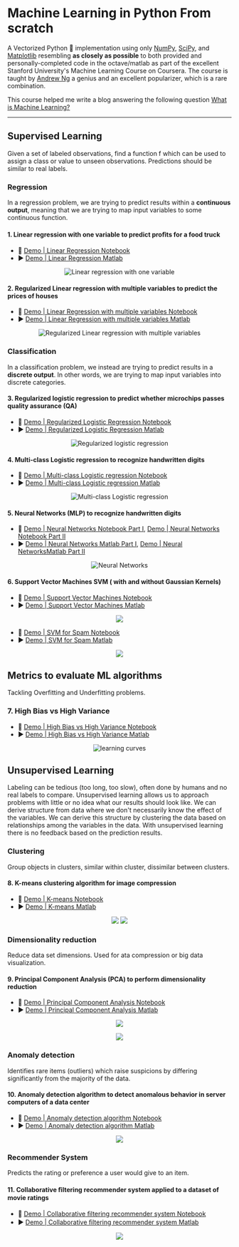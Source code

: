 # Machine Learning in Python From scratch 

A Vectorized Python 🐍 implementation using only [NumPy](http://www.numpy.org/), [SciPy](https://www.scipy.org/), and [Matplotlib](https://matplotlib.org/) resembling **as closely as possible** to both provided and personally-completed code in the octave/matlab as part of the excellent Stanford University's Machine Learning Course on Coursera. 
The course is taught by [Andrew Ng](https://en.wikipedia.org/wiki/Andrew_Ng) a genius and an excellent popularizer, which is a rare combination.

This course helped me write a blog answering the following question [What is Machine Learning?](https://www.linkedin.com/pulse/common-machine-learning-algorithms-hamed-zitoun/)
___
## Supervised Learning
Given a set of labeled observations, find a function f which can be used to assign a class or value to unseen observations. Predictions should be similar to real labels.
### Regression
In a regression problem, we are trying to predict results within a **continuous output**, meaning that we are trying to map input variables to some continuous function.
#### 1.  **Linear regression** with one variable to predict proﬁts for a food truck 
- 🐍 [Demo | Linear Regression Notebook](https://github.com/hzitoun/coursera_machine_learning_matlab_python/blob/master/jupyter_notebooks/week_2/ex1.ipynb) 
- ▶️ [Demo | Linear Regression Matlab](https://github.com/hzitoun/coursera_machine_learning_matlab_python/tree/master/algorithms_in_matlab/week_2/ex1/ex1.m)
<p align="center">
    <img src ="./figures/1_linear_regression.png" alt="Linear regression with one variable"/>
</p>

#### 2.  **Regularized Linear regression** with multiple variables to predict the prices of houses 
- 🐍 [Demo | Linear Regression with multiple variables Notebook](https://github.com/hzitoun/coursera_machine_learning_matlab_python/blob/master/jupyter_notebooks/week_2/ex1MultiFeatures.ipynb)
- ▶️ [Demo | Linear Regression with multiple variables Matlab](https://github.com/hzitoun/coursera_machine_learning_matlab_python/blob/master/algorithms_in_matlab/week_2/ex1/ex1_multi.m)
<p align="center">
    <img src ="./figures/1_linear_regression_3d.png" alt="Regularized Linear regression with multiple variables"/>
</p>

### Classification 

In a classification problem, we instead are trying to predict results in a **discrete output**. In other words, we are trying to map input variables into discrete categories.

#### 3. Regularized logistic regression to predict whether microchips passes quality assurance (QA)

- 🐍 [Demo | Regularized Logistic Regression Notebook](https://github.com/hzitoun/coursera_machine_learning_matlab_python/blob/master/jupyter_notebooks/week_3/ex2_reg.ipynb)
- ▶️ [Demo | Regularized Logistic Regression Matlab](https://github.com/hzitoun/coursera_machine_learning_matlab_python/blob/master/algorithms_in_matlab/week_3/ex2/ex2_reg.m)

<p align="center">
    <img src ="./figures/2_logistic_regression.png" alt="Regularized logistic regression"/>
</p>

#### 4.  **Multi-class Logistic regression** to recognize handwritten digits 
- 🐍 [Demo | Multi-class Logistic regression Notebook](https://github.com/hzitoun/coursera_machine_learning_matlab_python/blob/master/jupyter_notebooks/week_4/ex3.ipynb)
- ▶️ [Demo | Multi-class Logistic regression Matlab](https://github.com/hzitoun/coursera_machine_learning_matlab_python/blob/master/algorithms_in_matlab/week_4/ex3/ex3.m)
<p align="center">
   <img src ="./figures/3_one_vs_all_classification.png" alt="Multi-class Logistic regression" />
</p>

#### 5.  **Neural Networks** (MLP) to recognize handwritten digits 
- 🐍 [Demo | Neural Networks Notebook Part I](https://github.com/hzitoun/coursera_machine_learning_matlab_python/blob/master/jupyter_notebooks/week_4/ex3_nn.ipynb), [Demo | Neural Networks Notebook Part II](https://github.com/hzitoun/coursera_machine_learning_matlab_python/blob/master/jupyter_notebooks/week_5/ex4.ipynb)
- ▶️ [Demo | Neural Networks Matlab Part I](https://github.com/hzitoun/coursera_machine_learning_matlab_python/blob/master/algorithms_in_matlab/week_4/ex3/ex3_nn.m), [Demo | Neural NetworksMatlab Part II](https://github.com/hzitoun/coursera_machine_learning_matlab_python/blob/master/algorithms_in_matlab/week_5/ex4/ex4.m)
<p align="center">
    <img src ="./figures/4_viz_nn.png" alt="Neural Networks"/>
</p>

#### 6.  **Support Vector Machines SVM** ( with and without Gaussian Kernels)

- 🐍 [Demo | Support Vector Machines Notebook](https://github.com/hzitoun/coursera_machine_learning_matlab_python/blob/master/jupyter_notebooks/week_7/ex6.ipynb)
- ▶️ [Demo | Support Vector Machines Matlab](https://github.com/hzitoun/coursera_machine_learning_matlab_python/blob/master/algorithms_in_matlab/week_7/ex6/ex6.m)

<p align="center">
    <img src ="./figures/6_svms.png" />
</p>    

- 🐍 [Demo | SVM for Spam Notebook](https://github.com/hzitoun/coursera_machine_learning_matlab_python/blob/master/jupyter_notebooks/week_7/ex6_spam.ipynb)
- ▶️ [Demo | SVM for Spam Matlab](https://github.com/hzitoun/coursera_machine_learning_matlab_python/blob/master/algorithms_in_matlab/week_7/ex6/ex6_spam.m)

<p align="center">
   <img src ="./figures/6_spam.png" />
</p>

## Metrics to evaluate ML algorithms
Tackling Overfitting and Underfitting problems.

### 7.  High Bias vs High Variance 
- 🐍 [Demo | High Bias vs High Variance Notebook](https://github.com/hzitoun/coursera_machine_learning_matlab_python/blob/master/jupyter_notebooks/week_6/ex5.ipynb)
- ▶️ [Demo | High Bias vs High Variance Matlab](https://github.com/hzitoun/coursera_machine_learning_matlab_python/blob/master/algorithms_in_matlab/week_6/ex5/ex5.m)
<p align="center">
    <img src ="./figures/5_learning_curves.png" alt="learning curves"/>
</p>

## Unsupervised Learning
Labeling can be tedious (too long, too slow), often done by humans and no real labels to compare.
Unsupervised learning allows us to approach problems with little or no idea what our results should look like.
We can derive structure from data where we don't necessarily know the effect of the variables. We can derive this structure by clustering the data based on relationships among the variables in the data.
With unsupervised learning there is no feedback based on the prediction results.

### Clustering
Group objects in clusters, similar within cluster, dissimilar between clusters.

#### 8. K-means clustering algorithm for image compression

- 🐍 [Demo | K-means Notebook](https://github.com/hzitoun/coursera_machine_learning_matlab_python/blob/master/jupyter_notebooks/week_8/ex7.ipynb) 
- ▶️ [Demo | K-means Matlab](https://github.com/hzitoun/coursera_machine_learning_matlab_python/blob/master/algorithms_in_matlab/week_8/ex7/ex7.m)
<p align="center">
   <img src ="./figures/7_kmeans.png" />
    <img src ="./figures/7_keams_image_compression.png" />
</p>

### Dimensionality reduction

Reduce data set dimensions. Used for ata compression or big data visualization.

#### 9.  **Principal Component Analysis (PCA)** to perform dimensionality reduction
- 🐍 [Demo | Principal Component Analysis Notebook](https://github.com/hzitoun/coursera_machine_learning_matlab_python/blob/master/jupyter_notebooks/week_8/ex7_pca.ipynb) 
- ▶️ [Demo | Principal Component Analysis Matlab](https://github.com/hzitoun/coursera_machine_learning_matlab_python/blob/master/algorithms_in_matlab/week_8/ex7/ex7_pca.m)
<p align="center">
 <img src ="./figures/8_pca_datasets_before.png" />
</p>
<p align="center">
   <img src ="./figures/8_pca_faces.png" />
</p>

### Anomaly detection
Identifies rare items (outliers) which raise suspicions by differing significantly from the majority of the data.

#### 10.  **Anomaly detection algorithm** to detect anomalous behavior in server computers of a data center
- 🐍 [Demo | Anomaly detection algorithm Notebook](https://github.com/hzitoun/coursera_machine_learning_matlab_python/blob/master/jupyter_notebooks/week_9/ex8.ipynb)
- ▶️ [Demo | Anomaly detection algorithm Matlab](https://github.com/hzitoun/coursera_machine_learning_matlab_python/blob/master/algorithms_in_matlab/week_9/ex8/ex8.m)
<p align="center">
    <img src ="./figures/9_anomaly_detection.png" />
</p>

### Recommender System
Predicts the rating or preference a user would give to an item.

#### 11. **Collaborative ﬁltering recommender system** applied to a dataset of movie ratings

- 🐍 [Demo | Collaborative ﬁltering recommender system Notebook](https://github.com/hzitoun/coursera_machine_learning_matlab_python/blob/master/jupyter_notebooks/week_9/ex8_cofi.ipynb)
- ▶️ [Demo | Collaborative ﬁltering recommender system Matlab](https://github.com/hzitoun/coursera_machine_learning_matlab_python/blob/master/algorithms_in_matlab/week_9/ex8/ex8_cofi.m)
<p align="center">
    <img src ="./figures/9_collaborative_filtering.png" />
</p>
